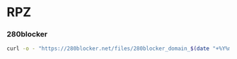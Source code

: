 
RPZ
===

### 280blocker
```bash
curl -o - "https://280blocker.net/files/280blocker_domain_$(date "+%Y%m").txt" | tr -cd "\0-\177" | tr -d "\r" | awk '/^[a-zA-Z0-9]/{print $1 " CNAME ."}' > 280blocker.rp
```
